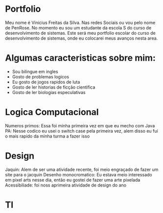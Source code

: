 # Portfolio
Meu nome é Vinicius Freitas da Silva. Nas redes Sociais ou vou pelo nome de PenRose. No momento eu sou um estudante da escola S do curso de desenvolvimento de sistemas. Este será meu portfolio escolar do curso de desenvolvimento de sistemas, onde eu colocarei meus avanços nesta area.

# Algumas caracteristicas sobre mim:
* Sou bilingue em ingles
* Gosto de problemas logicos
* Eu gosto de jogos rapidos de luta
* Gosto de ler historias de ficção cientifica
* Gosto de ler biologias especulativas

# Logica Computacional
Numeros primos: Essa foi minha primeira vez em que eu mecho com Java
PA: Nesse codico eu usei o switch case pela primeira vez, alem disso eu fui o mais rapido da minha turma a fazer isso 
# Design
Jaquin: Alem de ser uma atividade recente, foi meio engraçado de fazer um site para o jacquin
Desenho monocromatico: Eu estava meio interessado em pixel arts nesse dia, então eu gostei de fazer uma arte pixelada
Acessibiliade: foi noss aprimeira atividade de design do ano
# TI
